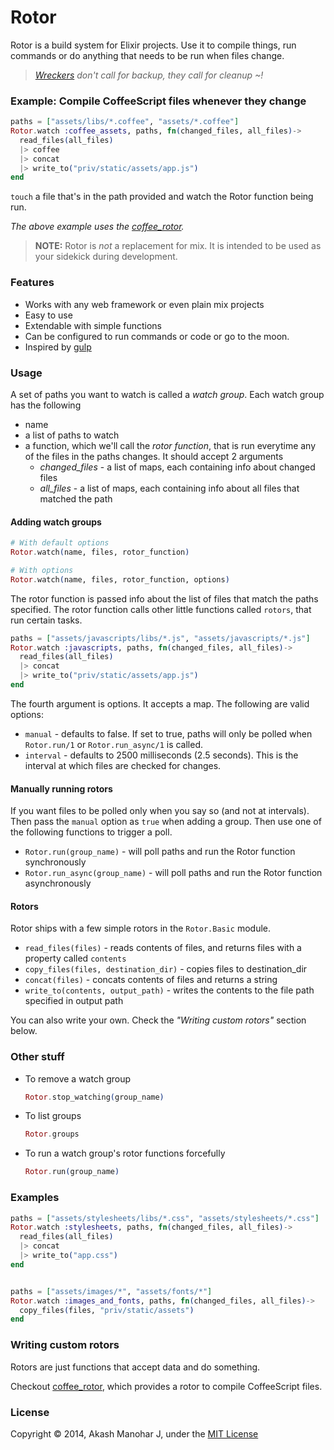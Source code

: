 # Rotor

Rotor is a build system for Elixir projects. Use it to compile things, run commands or do anything that needs to be run when files change.

> *[Wreckers][1] don't call for backup, they call for cleanup ~!*

[1]: http://en.wikipedia.org/wiki/Wreckers_(Transformers)


### Example: Compile CoffeeScript files whenever they change

```elixir
paths = ["assets/libs/*.coffee", "assets/*.coffee"]
Rotor.watch :coffee_assets, paths, fn(changed_files, all_files)->
  read_files(all_files)
  |> coffee
  |> concat
  |> write_to("priv/static/assets/app.js")
end

```

`touch` a file that's in the path provided and watch the Rotor function being run.

*The above example uses the [coffee_rotor](https://github.com/HashNuke/coffee_rotor).*


> **NOTE:** Rotor is *not* a replacement for mix. It is intended to be used as your sidekick during development.


### Features

* Works with any web framework or even plain mix projects
* Easy to use
* Extendable with simple functions
* Can be configured to run commands or code or go to the moon.
* Inspired by [gulp](https://github.com/gulpjs/gulp)


### Usage

A set of paths you want to watch is called a *watch group*. Each watch group has the following

* name
* a list of paths to watch
* a function, which we'll call the *rotor function*, that is run everytime any of the files in the paths changes. It should accept 2 arguments
  * *changed_files* - a list of maps, each containing info about changed files
  * *all_files* - a list of maps, each containing info about all files that matched the path


#### Adding watch groups

```elixir
# With default options
Rotor.watch(name, files, rotor_function)

# With options
Rotor.watch(name, files, rotor_function, options)
```

The rotor function is passed info about the list of files that match the paths specified. The rotor function calls other little functions called `rotors`, that run certain tasks.


```elixir
paths = ["assets/javascripts/libs/*.js", "assets/javascripts/*.js"]
Rotor.watch :javascripts, paths, fn(changed_files, all_files)->
  read_files(all_files)
  |> concat
  |> write_to("priv/static/assets/app.js")
end
```

The fourth argument is options. It accepts a map. The following are valid options:

* `manual` - defaults to false. If set to true, paths will only be polled when `Rotor.run/1` or `Rotor.run_async/1` is called.
* `interval` - defaults to 2500 milliseconds (2.5 seconds). This is the interval at which files are checked for changes.


#### Manually running rotors

If you want files to be polled only when you say so (and not at intervals). Then pass the `manual` option as `true` when adding a group. Then use one of the following functions to trigger a poll.

* `Rotor.run(group_name)` - will poll paths and run the Rotor function synchronously
* `Rotor.run_async(group_name)` - will poll paths and run the Rotor function asynchronously



#### Rotors

Rotor ships with a few simple rotors in the `Rotor.Basic` module.

* `read_files(files)` - reads contents of files, and returns files with a property called `contents`
* `copy_files(files, destination_dir)` - copies files to destination_dir
* `concat(files)` - concats contents of files and returns a string
* `write_to(contents, output_path)` - writes the contents to the file path specified in output path

You can also write your own. Check the *"Writing custom rotors"* section below.


### Other stuff

* To remove a watch group

    ```elixir
    Rotor.stop_watching(group_name)
    ```

* To list groups

    ```elixir
    Rotor.groups
    ```

* To run a watch group's rotor functions forcefully

    ```elixir
    Rotor.run(group_name)
    ```

### Examples

```elixir
paths = ["assets/stylesheets/libs/*.css", "assets/stylesheets/*.css"]
Rotor.watch :stylesheets, paths, fn(changed_files, all_files)->
  read_files(all_files)
  |> concat
  |> write_to("app.css")
end


paths = ["assets/images/*", "assets/fonts/*"]
Rotor.watch :images_and_fonts, paths, fn(changed_files, all_files)->
  copy_files(files, "priv/static/assets")
end
```

### Writing custom rotors

Rotors are just functions that accept data and do something.

Checkout [coffee_rotor](https://github.com/HashNuke/coffee_rotor), which provides a rotor to compile CoffeeScript files.


### License

Copyright © 2014, Akash Manohar J, under the [MIT License](http://opensource.org/licenses/MIT)
